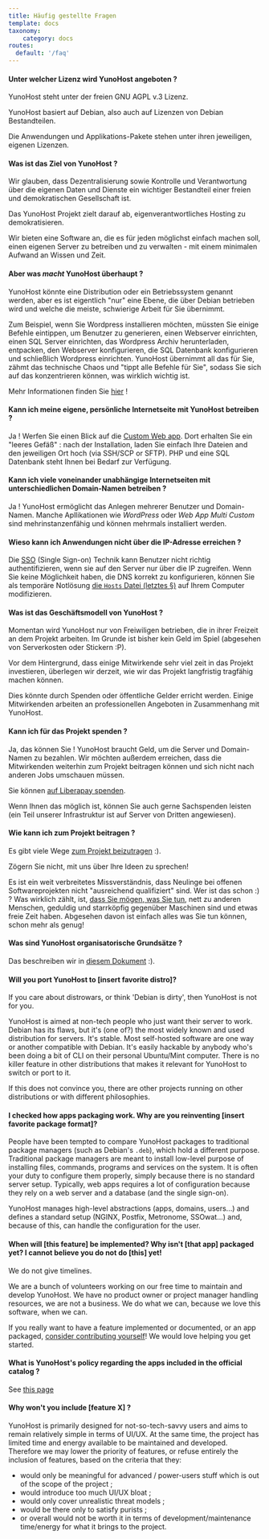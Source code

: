 ```yaml
---
title: Häufig gestellte Fragen
template: docs
taxonomy:
    category: docs
routes:
  default: '/faq'
---
```


#### Unter welcher Lizenz wird YunoHost angeboten ?

YunoHost steht unter der freien GNU AGPL v.3 Lizenz.

YunoHost basiert auf Debian, also auch auf Lizenzen von Debian Bestandteilen.

Die Anwendungen und Applikations-Pakete stehen unter ihren jeweiligen, eigenen Lizenzen.

#### Was ist das Ziel von YunoHost ?

Wir glauben, dass Dezentralisierung sowie Kontrolle und Verantwortung über die eigenen Daten und Dienste ein wichtiger Bestandteil einer freien und demokratischen Gesellschaft ist.

Das YunoHost Projekt zielt darauf ab, eigenverantwortliches Hosting zu demokratisieren.

Wir bieten eine Software an, die es für jeden möglichst einfach machen soll, einen eigenen Server zu betreiben und zu verwalten - mit einem minimalen Aufwand an Wissen und Zeit.

#### Aber was *macht* YunoHost überhaupt ?

YunoHost könnte eine Distribution oder ein Betriebssystem genannt werden, aber es ist eigentlich "nur" eine Ebene, die über Debian betrieben wird und welche die meiste, schwierige Arbeit für Sie übernimmt.

Zum Beispiel, wenn Sie Wordpress installieren möchten, müssten Sie einige Befehle eintippen, um Benutzer zu generieren, einen Webserver einrichten, einen SQL Server einrichten, das Wordpress Archiv herunterladen, entpacken, den Webserver konfigurieren, die SQL Datenbank konfigurieren und schließlich Wordpress einrichten. YunoHost übernimmt all das für Sie, zähmt das technische Chaos und "tippt alle Befehle für Sie", sodass Sie sich auf das konzentrieren können, was wirklich wichtig ist.

Mehr Informationen finden Sie [hier](/whatsyunohost) !

#### Kann ich meine eigene, persönliche Internetseite mit YunoHost betreiben ?

Ja ! Werfen Sie einen Blick auf die [Custom Web app](https://github.com/YunoHost-Apps/my_webapp_ynh).
Dort erhalten Sie ein "leeres Gefäß" : nach der Installation, laden Sie einfach Ihre Dateien and den jeweiligen Ort hoch (via SSH/SCP or SFTP). PHP und eine SQL Datenbank steht Ihnen bei Bedarf zur Verfügung.

#### Kann ich viele voneinander unabhängige Internetseiten mit unterschiedlichen Domain-Namen betreiben ?

Ja ! YunoHost ermöglicht das Anlegen mehrerer Benutzer und Domain-Namen. Manche Apllikationen wie *WordPress* oder *Web App Multi Custom* sind mehrinstanzenfähig und können mehrmals installiert werden.

#### Wieso kann ich Anwendungen nicht über die IP-Adresse erreichen ?

Die [SSO](https://github.com/Kloadut/SSOwat/) (Single Sign-on) Technik kann Benutzer nicht richtig authentifizieren, wenn sie auf den Server nur über die IP zugreifen. Wenn Sie keine Möglichkeit haben, die DNS korrekt zu konfigurieren, können Sie als temporäre Notlösung [die `Hosts` Datei (letztes §)](/administer/tutorials/domains/dns_local_network) auf Ihrem Computer modifizieren.

#### Was ist das Geschäftsmodell von YunoHost ?

Momentan wird YunoHost nur von Freiwiligen betrieben, die in ihrer Freizeit an dem Projekt arbeiten. Im Grunde ist bisher kein Geld im Spiel (abgesehen von Serverkosten oder Stickern :P).

Vor dem Hintergrund, dass einige Mitwirkende sehr viel zeit in das Projekt investieren, überlegen wir derzeit, wie wir das Projekt langfristig tragfähig machen können.

Dies könnte durch Spenden oder öffentliche Gelder erricht werden. Einige Mitwirkenden arbeiten an professionellen Angeboten in Zusammenhang mit YunoHost.

#### Kann ich für das Projekt spenden ?

Ja, das können Sie ! YunoHost braucht Geld, um die Server und Domain-Namen zu bezahlen. Wir möchten außerdem erreichen, dass die Mitwirkenden weiterhin zum Projekt beitragen können und sich nicht nach anderen Jobs umschauen müssen.

Sie können [auf Liberapay spenden](https://liberapay.com/yunohost).

Wenn Ihnen das möglich ist, können Sie auch gerne Sachspenden leisten (ein Teil unserer Infrastruktur ist auf Server von Dritten angewiesen).

#### Wie kann ich zum Projekt beitragen ?

Es gibt viele Wege [zum Projekt beizutragen](/contribute) :).

Zögern Sie nicht, mit uns über Ihre Ideen zu sprechen!

Es ist ein weit verbreitetes Missverständnis, dass Neulinge bei offenen Softwareprojekten nicht "ausreichend qualifiziert" sind. Wer ist das schon :) ? Was wirklich zählt, ist, [dass Sie mögen, was Sie tun](https://www.youtube.com/watch?v=zIbR5TAz2xQ&t=113s), nett zu anderen Menschen, geduldig und starrköpfig gegenüber Maschinen sind und etwas freie Zeit haben. Abgesehen davon ist einfach alles was Sie tun können, schon mehr als genug!

#### Was sind YunoHost organisatorische Grundsätze ?

Das beschreiben wir in [diesem Dokument](/project_organization) :).

#### Will you port YunoHost to [insert favorite distro]?

If you care about distrowars, or think 'Debian is dirty', then YunoHost is not for you.

YunoHost is aimed at non-tech people who just want their server to work. Debian has its flaws, but it's (one of?) the most widely known and used distribution for servers. It's stable. Most self-hosted software are one way or another compatible with Debian. It's easily hackable by anybody who's been doing a bit of CLI on their personal Ubuntu/Mint computer. There is no killer feature in other distributions that makes it relevant for YunoHost to switch or port to it.

If this does not convince you, there are other projects running on other distributions or with different philosophies.

#### I checked how apps packaging work. Why are you reinventing [insert favorite package format]?

People have been tempted to compare YunoHost packages to traditional package managers (such as Debian's `.deb`), which hold a different purpose. Traditional package managers are meant to install low-level purpose of installing files, commands, programs and services on the system. It is often your duty to configure them properly, simply because there is no standard server setup. Typically, web apps requires a lot of configuration because they rely on a web server and a database (and the single sign-on).

YunoHost manages high-level abstractions (apps, domains, users...) and defines a standard setup (NGINX, Postfix, Metronome, SSOwat...) and, because of this, can handle the configuration for the user.

#### When will [this feature] be implemented? Why isn't [that app] packaged yet? I cannot believe you do not do [this] yet!

We do not give timelines.

We are a bunch of volunteers working on our free time to maintain and develop YunoHost. We have no product owner or project manager handling resources, we are not a business. We do what we can, because we love this software, when we can.

If you really want to have a feature implemented or documented, or an app packaged, [consider contributing yourself](/contribute)! We would love helping you get started.

#### What is YunoHost's policy regarding the apps included in the official catalog ?

See [this page]((/contribute/packaging_apps/policy))

#### Why won't you include [feature X] ?

YunoHost is primarily designed for not-so-tech-savvy users and aims to remain relatively simple in terms of UI/UX. At the same time, the project has limited time and energy available to be maintained and developed. Therefore we may lower the priority of features, or refuse entirely the inclusion of features, based on the criteria that they:

- would only be meaningful for advanced / power-users stuff which is out of the scope of the project ;
- would introduce too much UI/UX bloat ;
- would only cover unrealistic threat models ;
- would be there only to satisfy purists ;
- or overall would not be worth it in terms of development/maintenance time/energy for what it brings to the project.
